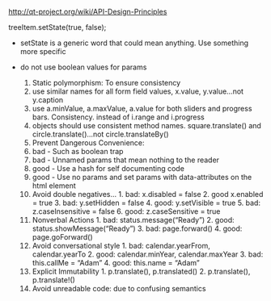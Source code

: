 
http://qt-project.org/wiki/API-Design-Principles

treeItem.setState(true, false);
- setState is a generic word that could mean anything. Use something more specific
- do not use boolean values for params



  1. Static polymorphism: To ensure consistency
    1. use similar names for all form field values, x.value, y.value…not y.caption
    2. use a.minValue, a.maxValue, a.value for both sliders and progress bars. Consistency. instead of i.range and i.progress
    3. objects should use consistent method names. square.translate() and circle.translate()…not circle.translateBy()
  2. Prevent Dangerous Convenience:
    1. bad - Such as boolean trap
    2. bad - Unnamed params that mean nothing to the reader
    3. good - Use a hash for self documenting code
    4. good - Use no params and set params with data-attributes on the html element
    5. Avoid double negatives…
      1. bad: x.disabled = false
      2. good x.enabled = true
      3. bad: y.setHidden = false
      4. good: y.setVisible = true
      5. bad: z.caseInsensitive = false
      6. good: z.caseSensitive = true
    6. Nonverbal Actions
      1. bad: status.message(“Ready”)
      2. good: status.showMessage(“Ready”)
      3. bad: page.forward()
      4. good: page.goForward()
    7. Avoid conversational style
      1. bad: calendar.yearFrom, calendar.yearTo
      2. good: calendar.minYear, calendar.maxYear
      3. bad: this.callMe = “Adam”
      4. good: this.name = “Adam”
    8. Explicit Immutability
      1. p.translate(), p.translated()
      2. p.translate(), p.translate!()
  3. Avoid unreadable code: due to confusing semantics
